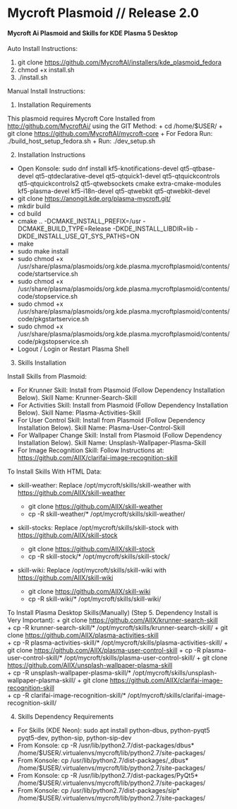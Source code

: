 # Mycroft Plasmoid // Release 2.0
#### Mycroft Ai Plasmoid and Skills for KDE Plasma 5 Desktop

Auto Install Instructions:

1. git clone https://github.com/MycroftAI/installers/kde_plasmoid_fedora
2. chmod +x install.sh
3. ./install.sh

Manual Install Instructions: 

1. Installation Requirements

This plasmoid requires Mycroft Core Installed from http://github.com/MycroftAi/ using the GIT Method:
    + cd /home/$USER/
    + git clone https://github.com/MycroftAI/mycroft-core
    + For Fedora Run: ./build_host_setup_fedora.sh
    + Run: ./dev_setup.sh

2. Installation Instructions
  + Open Konsole: sudo dnf install kf5-knotifications-devel qt5-qtbase-devel qt5-qtdeclarative-devel qt5-qtquick1-devel qt5-qtquickcontrols qt5-qtquickcontrols2 qt5-qtwebsockets cmake extra-cmake-modules kf5-plasma-devel kf5-i18n-devel qt5-qtwebkit qt5-qtwebkit-devel
  + git clone https://anongit.kde.org/plasma-mycroft.git/
  + mkdir build
  + cd build
  + cmake .. -DCMAKE_INSTALL_PREFIX=/usr -DCMAKE_BUILD_TYPE=Release   -DKDE_INSTALL_LIBDIR=lib -DKDE_INSTALL_USE_QT_SYS_PATHS=ON
  + make
  + sudo make install
  + sudo chmod +x /usr/share/plasma/plasmoids/org.kde.plasma.mycroftplasmoid/contents/code/startservice.sh
  + sudo chmod +x /usr/share/plasma/plasmoids/org.kde.plasma.mycroftplasmoid/contents/code/stopservice.sh
  + sudo chmod +x /usr/share/plasma/plasmoids/org.kde.plasma.mycroftplasmoid/contents/code/pkgstartservice.sh
  + sudo chmod +x /usr/share/plasma/plasmoids/org.kde.plasma.mycroftplasmoid/contents/code/pkgstopservice.sh
  + Logout / Login or Restart Plasma Shell

3. Skills Installation

 Install Skills from Plasmoid:
 + For Krunner Skill: Install from Plasmoid (Follow Dependency Installation Below). Skill Name: Krunner-Search-Skill
 + For Activities Skill: Install from Plasmoid (Follow Dependency Installation Below). Skill Name: Plasma-Activities-Skill
 + For User Control Skill: Install from Plasmoid (Follow Dependency Installation Below). Skill Name: Plasma-User-Control-Skill
 + For Wallpaper Change Skill: Install from Plasmoid (Follow Dependency Installation Below). Skill Name: Unsplash-Wallpaper-Plasma-Skill
 + For Image Recognition Skill: Follow Instructions at: https://github.com/AIIX/clarifai-image-recognition-skill

 To Install Skills With HTML Data:
 + skill-weather: Replace /opt/mycroft/skills/skill-weather with https://github.com/AIIX/skill-weather
    + git clone https://github.com/AIIX/skill-weather
    + cp -R skill-weather/* /opt/mycroft/skills/skill-weather/
 
 + skill-stocks: Replace /opt/mycroft/skills/skill-stock with https://github.com/AIIX/skill-stock
    + git clone https://github.com/AIIX/skill-stock
    + cp -R skill-stock/* /opt/mycroft/skills/skill-stock/
    
 + skill-wiki: Replace /opt/mycroft/skills/skill-wiki with https://github.com/AIIX/skill-wiki
    + git clone https://github.com/AIIX/skill-wiki
    + cp -R skill-wiki/* /opt/mycroft/skills/skill-wiki/

 To Install Plasma Desktop Skills(Manually) (Step 5. Dependency Install is Very Important):
    + git clone https://github.com/AIIX/krunner-search-skill  
    + cp -R krunner-search-skill/* /opt/mycroft/skills/krunner-search-skill/
    + git clone https://github.com/AIIX/plasma-activities-skill  
    + cp -R plasma-activities-skill/* /opt/mycroft/skills/plasma-activities-skill/
    + git clone https://github.com/AIIX/plasma-user-control-skill
    + cp -R plasma-user-control-skill/* /opt/mycroft/skills/plasma-user-control-skill/
    + git clone https://github.com/AIIX/unsplash-wallpaper-plasma-skill  
    + cp -R unsplash-wallpaper-plasma-skill/* /opt/mycroft/skills/unsplash-wallpaper-plasma-skill/
    + git clone https://github.com/AIIX/clarifai-image-recognition-skill  
    + cp -R clarifai-image-recognition-skill/* /opt/mycroft/skills/clarifai-image-recognition-skill/
    
4. Skills Dependency Requirements

 + For Skills (KDE Neon): sudo apt install python-dbus, python-pyqt5 pyqt5-dev, python-sip, python-sip-dev
 + From Konsole: cp -R /usr/lib/python2.7/dist-packages/dbus* /home/$USER/.virtualenvs/mycroft/lib/python2.7/site-packages/
 + From Konsole: cp /usr/lib/python2.7/dist-packages/_dbus* /home/$USER/.virtualenvs/mycroft/lib/python2.7/site-packages/
 + From Konsole: cp -R /usr/lib/python2.7/dist-packages/PyQt5* /home/$USER/.virtualenvs/mycroft/lib/python2.7/site-packages/    
 + From Konsole: cp /usr/lib/python2.7/dist-packages/sip* /home/$USER/.virtualenvs/mycroft/lib/python2.7/site-packages/
